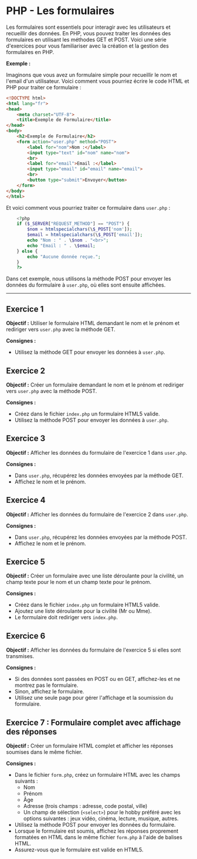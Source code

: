 # PHP - Les formulaires

Les formulaires sont essentiels pour interagir avec les utilisateurs et recueillir des données. En PHP, vous pouvez traiter les données des formulaires en utilisant les méthodes GET et POST. Voici une série d'exercices pour vous familiariser avec la création et la gestion des formulaires en PHP.

**Exemple :**

Imaginons que vous avez un formulaire simple pour recueillir le nom et l'email d'un utilisateur. Voici comment vous pourriez écrire le code HTML et PHP pour traiter ce formulaire :

```html
<!DOCTYPE html>
<html lang="fr">
<head>
    <meta charset="UTF-8">
    <title>Exemple de Formulaire</title>
</head>
<body>
    <h2>Exemple de Formulaire</h2>
    <form action="user.php" method="POST">
        <label for="nom">Nom :</label>
        <input type="text" id="nom" name="nom">
        <br>
        <label for="email">Email :</label>
        <input type="email" id="email" name="email">
        <br>
        <button type="submit">Envoyer</button>
    </form>
</body>
</html>
````

Et voici comment vous pourriez traiter ce formulaire dans `user.php` :

```php
    <?php
    if ($_SERVER["REQUEST_METHOD"] == "POST") {
        $nom = htmlspecialchars(\$_POST['nom']);
        $email = htmlspecialchars(\$_POST['email']);
        echo "Nom : " . \$nom . "<br>";
        echo "Email : " . \$email;
    } else {
        echo "Aucune donnée reçue.";
    }
    ?>
```

Dans cet exemple, nous utilisons la méthode POST pour envoyer les données du formulaire à `user.php`, où elles sont ensuite affichées.

***

## Exercice 1

**Objectif :** Utiliser le formulaire HTML demandant le nom et le prénom et rediriger vers `user.php` avec la méthode GET.

**Consignes :**
- Utilisez la méthode GET pour envoyer les données à `user.php`.

## Exercice 2

**Objectif :** Créer un formulaire demandant le nom et le prénom et rediriger vers `user.php` avec la méthode POST.

**Consignes :**
- Créez dans le fichier `index.php` un formulaire HTML5 valide.
- Utilisez la méthode POST pour envoyer les données à `user.php`.

## Exercice 3

**Objectif :** Afficher les données du formulaire de l'exercice 1 dans `user.php`.

**Consignes :**
- Dans `user.php`, récupérez les données envoyées par la méthode GET.
- Affichez le nom et le prénom.

## Exercice 4

**Objectif :** Afficher les données du formulaire de l'exercice 2 dans `user.php`.

**Consignes :**
- Dans `user.php`, récupérez les données envoyées par la méthode POST.
- Affichez le nom et le prénom.

## Exercice 5

**Objectif :** Créer un formulaire avec une liste déroulante pour la civilité, un champ texte pour le nom et un champ texte pour le prénom.

**Consignes :**
- Créez dans le fichier `index.php` un formulaire HTML5 valide.
- Ajoutez une liste déroulante pour la civilité (Mr ou Mme).
- Le formulaire doit rediriger vers `index.php`.

## Exercice 6

**Objectif :** Afficher les données du formulaire de l'exercice 5 si elles sont transmises.

**Consignes :**
- Si des données sont passées en POST ou en GET, affichez-les et ne montrez pas le formulaire.
- Sinon, affichez le formulaire.
- Utilisez une seule page pour gérer l'affichage et la soumission du formulaire.

## Exercice 7 : Formulaire complet avec affichage des réponses

**Objectif :** Créer un formulaire HTML complet et afficher les réponses soumises dans le même fichier.

**Consignes :**

- Dans le fichier `form.php`, créez un formulaire HTML avec les champs suivants :
  - Nom
  - Prénom
  - Âge
  - Adresse (trois champs : adresse, code postal, ville)
  - Un champ de sélection (`<select>`) pour le hobby préféré avec les options suivantes : jeux vidéo, cinéma, lecture, musique, autres.
- Utilisez la méthode POST pour envoyer les données du formulaire.
- Lorsque le formulaire est soumis, affichez les réponses proprement formatées en HTML dans le même fichier `form.php` à l'aide de balises HTML.
- Assurez-vous que le formulaire est valide en HTML5.
